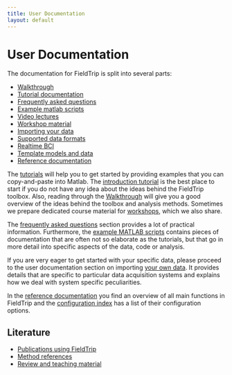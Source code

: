 ```yaml
---
title: User Documentation
layout: default
---
```


# User Documentation

The documentation for FieldTrip is split into several parts:

* [Walkthrough](/walkthrough)
* [Tutorial documentation](/tutorial)
* [Frequently asked questions](/faq)
* [Example matlab scripts](/example)
* [Video lectures](/video)
* [Workshop material](/workshop)
* [Importing your data](/reading_data)
* [Supported data formats](/dataformat)
* [Realtime BCI](/development/realtime)
* [Template models and data](/template)
* [Reference documentation](/reference)

The [tutorials](/tutorial) will help you to get started by providing examples that you can copy-and-paste into Matlab. The [introduction tutorial](/tutorial/introduction) is the best place to start if you do not have any idea about the ideas behind the FieldTrip toolbox. Also, reading through the [Walkthrough](/walkthrough) will give you a good overview of the ideas behind the toolbox and analysis methods. Sometimes we prepare dedicated course material for [workshops](/workshop), which we also share.

The [frequently asked questions](/faq) section provides a lot of practical information. Furthermore, the [example MATLAB scripts](/example) contains pieces of documentation that are often not so elaborate as the tutorials, but that go in more detail into specific aspects of the data, code or analysis.

If you are very eager to get started with your specific data, please proceed to the user documentation section on importing [your own data](/reading_data). It provides details that are specific to particular data acquisition systems and explains how we deal with system specific peculiarities.

In the [reference documentation](/reference/) you find an overview of all main functions in FieldTrip and the [configuration index](/reference/configuration) has a list of their configuration options.

## Literature

* [Publications using FieldTrip](/publications)
* [Method references](/references_to_implemented_methods)
* [Review and teaching material](/references_to_review_papers_and_teaching_material)
